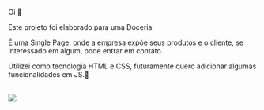 <p> Oi 👋<p/>
<p> Este projeto foi elaborado para uma Doceria. 
<br>
<p>É uma Single Page, onde a empresa expõe seus produtos e o cliente, se interessado em algum, pode entrar em contato.<p/>
<p> Utilizei como tecnologia HTML e CSS, futuramente quero adicionar algumas funcionalidades em JS.🚀<p/>
<br>
<img src='img/Screenshot_4.png '>

